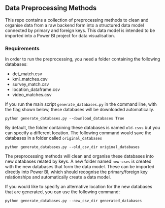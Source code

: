 ## Data Preprocessing Methods

This repo contains a collection of preprocessing methods to clean and organise data from a raw backend form into a structured data model connected by primary and foreign keys. This data model is intended to be imported into a Power BI project for data visualisation. 

### Requirements

In order to run the preprocessing, you need a folder containing the following databases:

* det_match.csv
* kml_matches.csv
* survey_match.csv
* location_dataframe.csv
* video_matches.csv

If you run the main script `generate_databases.py` in the command line, with the flag shown below, these databases will be downloaded automatically. 

``python generate_databases.py --download_databases True``

By default, the folder containing these databases is named `old-csvs` but you can specify a different location. The following command would save the databases in a folder called `original_databases`

`python generate_databases.py --old_csv_dir original_databases`

The preprocessing methods will clean and organise these databases into new databases related by keys. A new folder named `new-csvs` is created with the new databases that form the data model. These can be imported directly into Power BI, which should recognise the primary/foreign key relationships and automatically create a data model. 


If you would like to specify an alternative location for the new databases that are generated, you can use the following command:

`python generate_databases.py --new_csv_dir generated_databases`